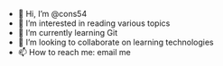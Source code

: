 - 👋 Hi, I’m @cons54
- 👀 I’m interested in reading various topics
- 🌱 I’m currently learning Git
- 💞️ I’m looking to collaborate on learning technologies
- 📫 How to reach me: email me 

<!---
cons54/cons54 is a ✨ special ✨ repository because its `README.md` (this file) appears on your GitHub profile.
You can click the Preview link to take a look at your changes.
--->
